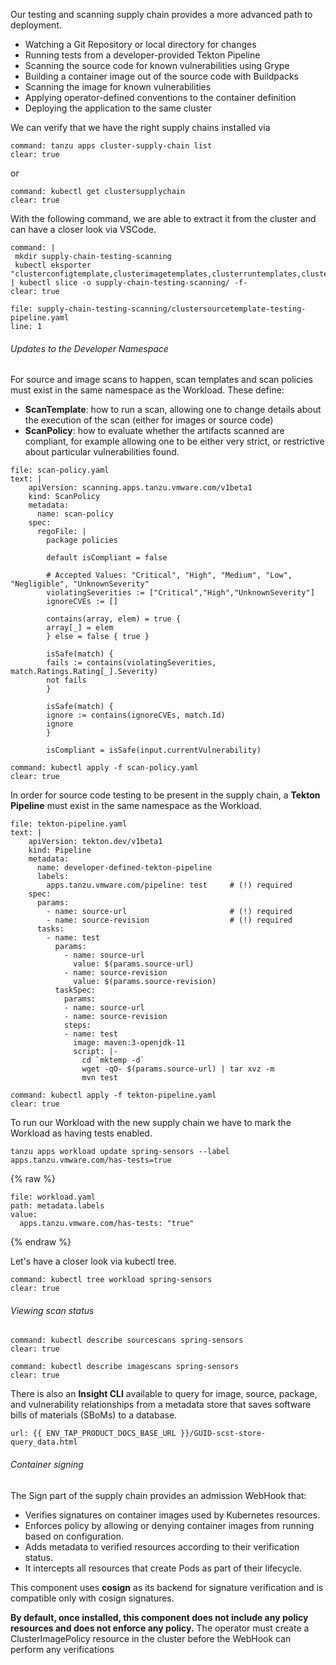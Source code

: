 Our testing and scanning supply chain provides a more advanced path to deployment.
- Watching a Git Repository or local directory for changes
- Running tests from a developer-provided Tekton Pipeline
- Scanning the source code for known vulnerabilities using Grype
- Building a container image out of the source code with Buildpacks
- Scanning the image for known vulnerabilities
- Applying operator-defined conventions to the container definition
- Deploying the application to the same cluster

We can verify that we have the right supply chains installed via
```terminal:execute
command: tanzu apps cluster-supply-chain list
clear: true
```
or
```terminal:execute
command: kubectl get clustersupplychain
clear: true
```

With the following command, we are able to extract it from the cluster and can have a closer look via VSCode.
```terminal:execute
command: |
 mkdir supply-chain-testing-scanning
 kubectl eksporter "clusterconfigtemplate,clusterimagetemplates,clusterruntemplates,clustersourcetemplates,clustersupplychains,clustertemplates,clusterdelivery,ClusterDeploymentTemplate" | kubectl slice -o supply-chain-testing-scanning/ -f-
clear: true
```

```editor:open-file
file: supply-chain-testing-scanning/clustersourcetemplate-testing-pipeline.yaml
line: 1
```

###### Updates to the Developer Namespace

For source and image scans to happen, scan templates and scan policies must exist in the same namespace as the Workload. These define:
- **ScanTemplate**: how to run a scan, allowing one to change details about the execution of the scan (either for images or source code)
- **ScanPolicy**: how to evaluate whether the artifacts scanned are compliant, for example allowing one to be either very strict, or restrictive about particular vulnerabilities found.

```editor:append-lines-to-file
file: scan-policy.yaml
text: |
    apiVersion: scanning.apps.tanzu.vmware.com/v1beta1
    kind: ScanPolicy
    metadata:
      name: scan-policy
    spec:
      regoFile: |
        package policies

        default isCompliant = false

        # Accepted Values: "Critical", "High", "Medium", "Low", "Negligible", "UnknownSeverity"
        violatingSeverities := ["Critical","High","UnknownSeverity"]
        ignoreCVEs := []

        contains(array, elem) = true {
        array[_] = elem
        } else = false { true }

        isSafe(match) {
        fails := contains(violatingSeverities, match.Ratings.Rating[_].Severity)
        not fails
        }

        isSafe(match) {
        ignore := contains(ignoreCVEs, match.Id)
        ignore
        }

        isCompliant = isSafe(input.currentVulnerability)
```
```terminal:execute
command: kubectl apply -f scan-policy.yaml
clear: true
```

In order for source code testing to be present in the supply chain, a **Tekton Pipeline** must exist in the same namespace as the Workload.
```editor:append-lines-to-file
file: tekton-pipeline.yaml
text: |
    apiVersion: tekton.dev/v1beta1
    kind: Pipeline
    metadata:
      name: developer-defined-tekton-pipeline
      labels:
        apps.tanzu.vmware.com/pipeline: test     # (!) required
    spec:
      params:
        - name: source-url                       # (!) required
        - name: source-revision                  # (!) required
      tasks:
        - name: test
          params:
            - name: source-url
              value: $(params.source-url)
            - name: source-revision
              value: $(params.source-revision)
          taskSpec:
            params:
            - name: source-url
            - name: source-revision
            steps:
            - name: test
              image: maven:3-openjdk-11
              script: |-
                cd `mktemp -d`
                wget -qO- $(params.source-url) | tar xvz -m
                mvn test
```
```terminal:execute
command: kubectl apply -f tekton-pipeline.yaml
clear: true
```

To run our Workload with the new supply chain we have to mark the Workload as having tests enabled.
```execute
tanzu apps workload update spring-sensors --label apps.tanzu.vmware.com/has-tests=true
```

{% raw %}
```editor:insert-value-into-yaml
file: workload.yaml
path: metadata.labels
value:
  apps.tanzu.vmware.com/has-tests: "true"
```
{% endraw %}

Let's have a closer look via kubectl tree.
```terminal:execute
command: kubectl tree workload spring-sensors
clear: true
```

###### Viewing scan status
```terminal:execute
command: kubectl describe sourcescans spring-sensors
clear: true
```
```terminal:execute
command: kubectl describe imagescans spring-sensors
clear: true
```

There is also an **Insight CLI** available to query for image, source, package, and vulnerability relationships from a metadata store that saves software bills of materials (SBoMs) to a database.
```dashboard:open-url
url: {{ ENV_TAP_PRODUCT_DOCS_BASE_URL }}/GUID-scst-store-query_data.html
```

###### Container signing

The Sign part of the supply chain provides an admission WebHook that:
- Verifies signatures on container images used by Kubernetes resources.
- Enforces policy by allowing or denying container images from running based on configuration.
- Adds metadata to verified resources according to their verification status.
- It intercepts all resources that create Pods as part of their lifecycle.

This component uses **cosign** as its backend for signature verification and is compatible only with cosign signatures. 

**By default, once installed, this component does not include any policy resources and does not enforce any policy.** The operator must create a ClusterImagePolicy resource in the cluster before the WebHook can perform any verifications